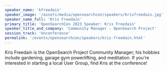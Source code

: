 ```yaml
---
speaker_name: 'kfreedain'
speaker_image: '/assets/media/opensearchcon/speakers/krisfreedain.jpg'
speaker_name_full: 'Kris Freedain'
primary_title: 'OpenSearchCon 2023 Speaker: Kris Freedain'
speaker_title_and_company: 'Community Manager - OpenSearch Project'
session_track: 'Unconference'
permalink: '/events/opensearchcon/speakers/kris-freedain.html'
---
```


Kris Freedain is the OpenSearch Project Community Manager; his hobbies include gardening, garage gym powerlifting, and meditation. If you're interested in starting a local User Group, find Kris at the conference!
